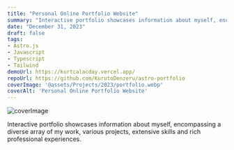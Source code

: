 ```yaml
---
title: "Personal Online Portfolio Website"
summary: "Interactive portfolio showcases information about myself, encompassing a diverse array of my work, various projects, extensive skills and rich professional experiences."
date: "December 31, 2023"
draft: false
tags:
- Astro.js
- Javascript
- Typescript
- Tailwind
demoUrl: https://kurtcalacday.vercel.app/
repoUrl: https://github.com/KurutoDenzeru/astro-portfolio
coverImage: '@assets/Projects/2023/portfolio.webp'
coverAlt: 'Personal Online Portfolio Website'
---
```


![coverImage](@assets/Projects/2023/portfolio.webp)

Interactive portfolio showcases information about myself, encompassing a diverse array of my work, various projects, extensive skills and rich professional experiences.
